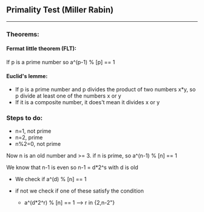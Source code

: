## Primality Test (Miller Rabin)
--------------------------------
### Theorems:
#### Fermat little theorem (FLT):
If p is a prime number so a^(p-1) % [p] == 1
#### Euclid's lemme:
- If p is a prime number and p divides the product of two numbers x*y, so p divide at least one of the numbers x or y
- If it is a composite number, it does't mean it divides x or y
### Steps to do:
- n=1, not prime
- n=2, prime
- n%2=0, not prime

Now n is an old number and >= 3. if n is prime, so a^(n-1) % [n] == 1

We know that n-1 is even so n-1 = d*2^s with d is old 

- We check if a^(d) % [n] == 1

- if not we check if one of these satisfy the condition
  - a^(d*2^r) % [n] == 1     -->      r in {2,n-2"}
